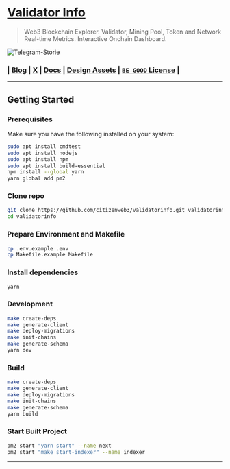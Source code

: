 # [Validator Info](https://validatorinfo.com/)
> Web3 Blockchain Explorer. Validator, Mining Pool, Token and Network Real-time Metrics. Interactive Onchain Dashboard.  

![Telegram-Storie](https://github.com/user-attachments/assets/65689ccc-e5a4-4ee2-8ee7-ffb86bde4233)


### | [Blog](https://validatorinfo.com/blog/) | [X](https://x.com/therealvalinfo) | [Docs](https://github.com/citizenweb3/validatorinfo/blob/main/docs/vinfo%20draft%20paper.md) | [Design Assets](https://github.com/citizenweb3/validatorinfo/tree/main/public) | [`BE GOOD` License](https://github.com/citizenweb3/validatorinfo/blob/main/LICENSE-BG) |

-----------------------------------------

## Getting Started

### Prerequisites

Make sure you have the following installed on your system:

```bash
sudo apt install cmdtest
sudo apt install nodejs
sudo apt install npm
sudo apt install build-essential
npm install --global yarn
yarn global add pm2
```

### Clone repo

```bash
git clone https://github.com/citizenweb3/validatorinfo.git validatorinfo
cd validatorinfo
```

### Prepare Environment and Makefile

```bash
cp .env.example .env
cp Makefile.example Makefile
```

### Install dependencies

```bash
yarn
```

### Development

```bash
make create-deps
make generate-client
make deploy-migrations
make init-chains
make generate-schema
yarn dev
```

### Build

```bash
make create-deps
make generate-client
make deploy-migrations
make init-chains
make generate-schema
yarn build
```

### Start Built Project

```bash
pm2 start "yarn start" --name next
pm2 start "make start-indexer" --name indexer
```
---------------------------------------

